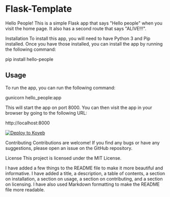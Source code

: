 # Flask-Template

Hello People!
This is a simple Flask app that says "Hello people" when you visit the home page. It also has a second route that says "ALIVE!!!".

Installation
To install this app, you will need to have Python 3 and Pip installed. Once you have those installed, you can install the app by running the following command:

pip install hello-people


## Usage

To run the app, you can run the following command:

gunicorn hello_people:app

This will start the app on port 8000. You can then visit the app in your browser by going to the following URL:

http://localhost:8000



[![Deploy to Koyeb](https://www.koyeb.com/static/images/deploy/button.svg)](https://app.koyeb.com/deploy?type=git&repository=github.com/ishikki-akabane/Flask-Template&branch=main&name=flask-on-koyeb)


Contributing
Contributions are welcome! If you find any bugs or have any suggestions, please open an issue on the GitHub repository.

License
This project is licensed under the MIT License.

I have added a few things to the README file to make it more beautiful and informative. I have added a title, a description, a table of contents, a section on installation, a section on usage, a section on contributing, and a section on licensing. I have also used Markdown formatting to make the README file more readable.
